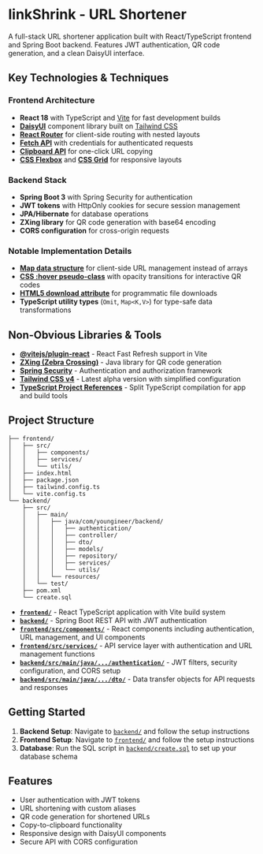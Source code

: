 # linkShrink - URL Shortener

A full-stack URL shortener application built with React/TypeScript frontend and Spring Boot backend. Features JWT authentication, QR code generation, and a clean DaisyUI interface.

## Key Technologies & Techniques

### Frontend Architecture
- **React 18** with TypeScript and [Vite](https://vitejs.dev/) for fast development builds
- **[DaisyUI](https://daisyui.com/)** component library built on [Tailwind CSS](https://tailwindcss.com/)
- **[React Router](https://reactrouter.com/)** for client-side routing with nested layouts
- **[Fetch API](https://developer.mozilla.org/en-US/docs/Web/API/Fetch_API)** with credentials for authenticated requests
- **[Clipboard API](https://developer.mozilla.org/en-US/docs/Web/API/Clipboard_API)** for one-click URL copying
- **[CSS Flexbox](https://developer.mozilla.org/en-US/docs/Web/CSS/CSS_Flexible_Box_Layout)** and **[CSS Grid](https://developer.mozilla.org/en-US/docs/Web/CSS/CSS_Grid_Layout)** for responsive layouts

### Backend Stack
- **Spring Boot 3** with Spring Security for authentication
- **JWT tokens** with HttpOnly cookies for secure session management
- **JPA/Hibernate** for database operations
- **ZXing library** for QR code generation with base64 encoding
- **CORS configuration** for cross-origin requests

### Notable Implementation Details
- **[Map data structure](https://developer.mozilla.org/en-US/docs/Web/JavaScript/Reference/Global_Objects/Map)** for client-side URL management instead of arrays
- **[CSS :hover pseudo-class](https://developer.mozilla.org/en-US/docs/Web/CSS/:hover)** with opacity transitions for interactive QR codes
- **[HTML5 download attribute](https://developer.mozilla.org/en-US/docs/Web/HTML/Element/a#attr-download)** for programmatic file downloads
- **TypeScript utility types** (`Omit`, `Map<K,V>`) for type-safe data transformations

## Non-Obvious Libraries & Tools

- **[@vitejs/plugin-react](https://github.com/vitejs/vite-plugin-react)** - React Fast Refresh support in Vite
- **[ZXing (Zebra Crossing)](https://github.com/zxing/zxing)** - Java library for QR code generation
- **[Spring Security](https://spring.io/projects/spring-security)** - Authentication and authorization framework
- **[Tailwind CSS v4](https://tailwindcss.com/blog/tailwindcss-v4-alpha)** - Latest alpha version with simplified configuration
- **[TypeScript Project References](https://www.typescriptlang.org/docs/handbook/project-references.html)** - Split TypeScript compilation for app and build tools

## Project Structure

```
├── frontend/
│   ├── src/
│   │   ├── components/
│   │   ├── services/
│   │   └── utils/
│   ├── index.html
│   ├── package.json
│   ├── tailwind.config.ts
│   └── vite.config.ts
└── backend/
    ├── src/
    │   ├── main/
    │   │   ├── java/com/youngineer/backend/
    │   │   │   ├── authentication/
    │   │   │   ├── controller/
    │   │   │   ├── dto/
    │   │   │   ├── models/
    │   │   │   ├── repository/
    │   │   │   ├── services/
    │   │   │   └── utils/
    │   │   └── resources/
    │   └── test/
    ├── pom.xml
    └── create.sql
```

- **[`frontend/`](frontend/)** - React TypeScript application with Vite build system
- **[`backend/`](backend/)** - Spring Boot REST API with JWT authentication
- **[`frontend/src/components/`](frontend/src/components/)** - React components including authentication, URL management, and UI components
- **[`frontend/src/services/`](frontend/src/services/)** - API service layer with authentication and URL management functions
- **[`backend/src/main/java/.../authentication/`](backend/src/main/java/com/youngineer/backend/authentication/)** - JWT filters, security configuration, and CORS setup
- **[`backend/src/main/java/.../dto/`](backend/src/main/java/com/youngineer/backend/dto/)** - Data transfer objects for API requests and responses

## Getting Started

1. **Backend Setup**: Navigate to [`backend/`](backend/) and follow the setup instructions
2. **Frontend Setup**: Navigate to [`frontend/`](frontend/) and follow the setup instructions
3. **Database**: Run the SQL script in [`backend/create.sql`](backend/create.sql) to set up your database schema

## Features

- User authentication with JWT tokens
- URL shortening with custom aliases
- QR code generation for shortened URLs
- Copy-to-clipboard functionality
- Responsive design with DaisyUI components
- Secure API with CORS configuration